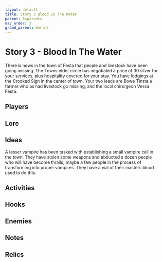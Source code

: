 ```yaml
---
layout: default
title: Story 3 Blood In The Water
parent: Aspirants
nav_order: 3
grand_parent: Worlds
---
```


# Story 3 - Blood In The Water
There is news in the town of Festa that people and livestock have been going missing. The Towns elder circle has negotiated a price of 30 silver for your services, plus hospitality covered for your stay.  You have lodgings at the Crooked Sign in the center of town. Your two leads are Bowe Tinsta a farmer who as had livestock go missing, and the local chirurgeon Vessa Festa. 
## Players

## Lore

## Ideas
A lesser vampire has been tasked with establishing a small vampire cell in the town. They have stolen some weapons and abducted a dozen people who will have become thralls, maybe a few people in the process of transforming into proper vampires. They have a vial of their masters blood used to do this.

## Activities

## Hooks

## Enemies

## Notes

## Relics
